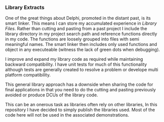 ### Library Extracts
One of the great things about Delphi, promoted in the distant past, is its smart linker.
This means I can store my accumulated experience in *Library Files*. Rather than cutting and pasting from a past project I include the library directory in my project search path and reference functions directly in my code. 
The functions are loosely grouped into files with semi meaningful names. The smart linker then includes only used functions and object in any executeable (witness the lack of green dots when debugging).

I improve and expand my library code as required while maintaining backward compatibility. I have unit tests for much of this functionality although tests are generally created to resolve a problem or develope multi platform compatibility.

This general library approach has a downside when sharing the code for final applications in that you need to do the cutting and pasting previously avoided or produce DCUs of the library code. 

This can be an onerous task as libraries often rely on other libraries, In this repository I have decided to simply publish the libraries used. Most of the code here will not be used in the associated demonstrations.   